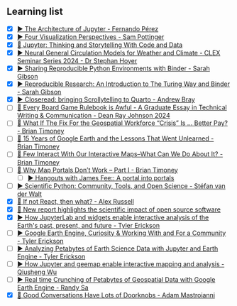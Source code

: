 ## Learning list

- [x] [:arrow_forward: The Architecture of Jupyter - Fernando Pérez](https://www.youtube.com/watch?v=dENc0gwzySc)
- [x] [:arrow_forward: Four Visualization Perspectives - Sam Pottinger](https://vimeo.com/1012207772/d6c493be5e)
- [x] [:memo: Jupyter: Thinking and Storytelling With Code and Data](https://ieeexplore.ieee.org/document/9387490)
- [x] [:arrow_forward: Neural General Circulation Models for Weather and Climate - CLEX Seminar Series 2024 - Dr Stephan Hoyer](https://www.youtube.com/watch?v=ngJAFoXdTLA)
- [x] [:arrow_forward: Sharing Reproducible Python Environments with Binder - Sarah Gibson](https://www.youtube.com/watch?v=wTVMHallSSA)
- [x] [:arrow_forward: Reproducible Research: An Introduction to The Turing Way and Binder - Sarah Gibson](https://www.youtube.com/watch?v=qIfTHrdU88s)
- [x] [:arrow_forward: Closeread: bringing Scrollytelling to Quarto - Andrew Bray](https://www.youtube.com/watch?v=KqLxy66B3lQ)
- [ ] [:memo: Every Board Game Rulebook is Awful - A Graduate Essay in Technical Writing & Communication - Dean Ray Johnson 2024](https://drive.google.com/file/d/1nkHWqYre866xihxN3MnHr5YFzY4gQWDT/view)
- [ ] [:memo: What If The Fix For the Geospatial Workforce “Crisis” Is ... Better Pay? - Brian Timoney](https://mapbrief.com/2023/12/06/what-if-the-fix-for-the-geospatial-workforce-crisis-is-better-pay/)
- [ ] [:memo: 15 Years of Google Earth and the Lessons That Went Unlearned - Brian Timoney](https://mapbrief.com/2020/06/26/15-years-of-google-earth-and-the-lessons-that-went-unlearned/)
- [ ] [:memo: Few Interact With Our Interactive Maps–What Can We Do About It? - Brian Timoney](https://mapbrief.com/2017/04/06/few-interact-with-our-interactive-maps-what-can-we-do-about-it/)
- [ ] [:memo: Why Map Portals Don’t Work – Part I - Brian Timoney](https://mapbrief.com/2013/02/05/why-map-portals-dont-work-part-i/)
    - [ ] [:arrow_forward:  Hangouts with James Fee:: A portal into portals](https://www.youtube.com/watch?v=lEIUmB080p0)
- [ ] [:arrow_forward: Scientific Python: Community, Tools, and Open Science - Stéfan van der Walt](https://www.youtube.com/watch?v=cmUtiEv4xm4)
- [x] [:memo: If not React, then what? - Alex Russell](https://infrequently.org/2024/11/if-not-react-then-what/#fn-why-not-1)
- [x] [:memo: New report highlights the scientific impact of open source software](https://www.statnews.com/sponsor/2024/11/26/new-report-highlights-the-scientific-impact-of-open-source-software/)
- [x] [:arrow_forward: How JupyterLab and widgets enable interactive analysis of the Earth's past, present, and future - Tyler Erickson](https://www.youtube.com/watch?v=wOm_d73wMQ0)
- [ ] [:arrow_forward: Google Earth Engine, Curiosity & Working With and For a Community - Tyler Erickson](https://www.youtube.com/watch?v=Pg2hgWDQIQ4)
- [ ] [:arrow_forward: Analyzing Petabytes of Earth Science Data with Jupyter and Earth Engine - Tyler Erickson](https://www.youtube.com/watch?v=LzxQH0Ze0iI)
- [ ] [:arrow_forward: How Jupyter and geemap enable interactive mapping and analysis - Qiusheng Wu](https://www.youtube.com/watch?v=5Nab84IssxA)
- [ ] [:arrow_forward: Real time Crunching of Petabytes of Geospatial Data with Google Earth Engine - Randy Sa](https://www.youtube.com/watch?v=8LZGBL4U3F4)
- [x] [:memo: Good Conversations Have Lots of Doorknobs - Adam Mastroianni](https://www.experimental-history.com/p/good-conversations-have-lots-of-doorknobs)
